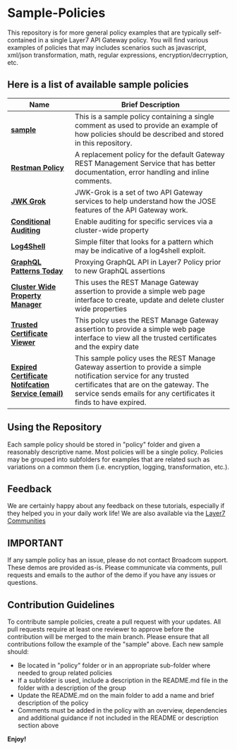 # Sample-Policies
This repository is for more general policy examples that are typically self-contained in a single Layer7 API Gateway policy. You will find various examples of policies that may includes scenarios such as javascript, xml/json transformation, math, regular expressions, encryption/decrryption, etc.

## Here is a list of available sample policies

|Name|Brief Description|
|-----|-----------------|
|[**sample**](./policy)|This is a sample policy containing a single comment as used to provide an example of how policies should be described and stored in this repository.|
|[**Restman Policy**](./Restman-Policy)|A replacement policy for the default Gateway REST Management Service that has better documentation, error handling and inline comments.|
|[**JWK Grok**](./JWK-Grok)|JWK-Grok is a set of two API Gateway services to help understand how the JOSE features of the API Gateway work.|
|[**Conditional Auditing**](./Conditional-Auditing)|Enable auditing for specific services via a cluster-wide property|
|[**Log4Shell**](./log4shell)|Simple filter that looks for a pattern which may be indicative of a log4shell exploit.|
|[**GraphQL Patterns Today**](./graphqlToday)|Proxying GraphQL API in Layer7 Policy prior to new GraphQL assertions|
|[**Cluster Wide Property Manager**](./Cluster-wide-property-manager)|This uses the REST Manage Gateway assertion to provide a simple web page interface to create, update and delete cluster wide properties|
|[**Trusted Certificate Viewer**](./trusted-certs-viewer)|This polcy uses the  REST Manage Gateway assertion to provide a simple web page interface to view all the trusted certificates and the expiry date|
|[**Expired Certificate Notifcation Service (email)**](./expired-cert-email-notifier)|This sample policy uses the REST Manage Gateway assertion to provide a simple notification service for any trusted certificates that are on the gateway. The service sends emails for any certificates it finds to have expired.|


## Using the Repository

Each sample policy should be stored in "policy" folder and given a reasonably descriptive name. Most policies will be a single policy. Policies may be grouped into subfolders for examples that are related such as variations on a common them (i.e. encryption, logging, transformation, etc.).

## Feedback
We are certainly happy about any feedback on these tutorials, especially if they helped you in your daily work life! We are also available via the [Layer7 Communities](https://community.broadcom.com/enterprisesoftware/communities/communityhomeblogs?CommunityKey=0f580f5f-30a4-41de-a75c-e5f433325a18)

## IMPORTANT
If any sample policy has an issue, please do not contact Broadcom support. These demos are provided as-is. Please communicate via comments, pull requests and emails to the author of the demo if you have any issues or questions.

## Contribution Guidelines
To contribute sample policies, create a pull request with your updates. All pull requests require at least one reviewer to approve before the contribution will be merged to the main branch. Please ensure that all contributions follow the example of the "sample" above.
Each new sample should:
- Be located in "policy" folder or in an appropriate sub-folder where needed to group related policies
- If a subfolder is used, include a description in the README.md file in the folder with a description of the group
- Update the README.md on the main folder to add a name and brief description of the policy
- Comments must be added in the policy with an overview, dependencies and additional guidance if not included in the README or description section above

**Enjoy!**
